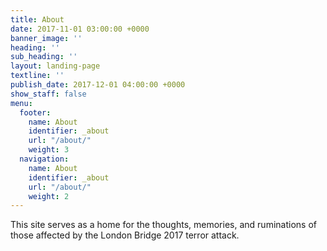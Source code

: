 ```yaml
---
title: About
date: 2017-11-01 03:00:00 +0000
banner_image: ''
heading: ''
sub_heading: ''
layout: landing-page
textline: ''
publish_date: 2017-12-01 04:00:00 +0000
show_staff: false
menu:
  footer:
    name: About
    identifier: _about
    url: "/about/"
    weight: 3
  navigation:
    name: About
    identifier: _about
    url: "/about/"
    weight: 2
---
```

This site serves as a home for the thoughts, memories, and ruminations of those affected by the London Bridge 2017 terror attack. 